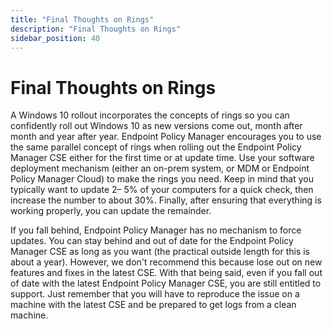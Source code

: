 ```yaml
---
title: "Final Thoughts on Rings"
description: "Final Thoughts on Rings"
sidebar_position: 40
---
```


# Final Thoughts on Rings

A Windows 10 rollout incorporates the concepts of rings so you can confidently roll out Windows 10
as new versions come out, month after month and year after year. Endpoint Policy Manager encourages
you to use the same parallel concept of rings when rolling out the Endpoint Policy Manager CSE
either for the first time or at update time. Use your software deployment mechanism (either an
on-prem system, or MDM or Endpoint Policy Manager Cloud) to make the rings you need. Keep in mind
that you typically want to update 2– 5% of your computers for a quick check, then increase the
number to about 30%. Finally, after ensuring that everything is working properly, you can update the
remainder.

If you fall behind, Endpoint Policy Manager has no mechanism to force updates. You can stay behind
and out of date for the Endpoint Policy Manager CSE as long as you want (the practical outside
length for this is about a year). However, we don't recommend this because lose out on new features
and fixes in the latest CSE. With that being said, even if you fall out of date with the latest
Endpoint Policy Manager CSE, you are still entitled to support. Just remember that you will have to
reproduce the issue on a machine with the latest CSE and be prepared to get logs from a clean
machine.

